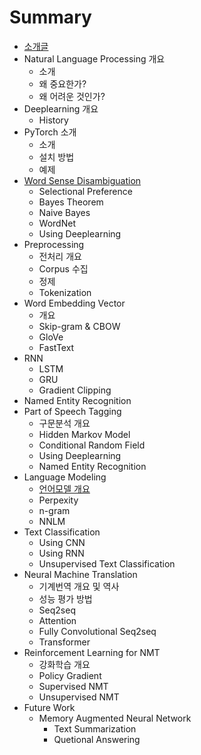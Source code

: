 # Summary

* [소개글](README.md)
* Natural Language Processing 개요
  * 소개
  * 왜 중요한가?
  * 왜 어려운 것인가?
* Deeplearning 개요
  * History
* PyTorch 소개
  * 소개
  * 설치 방법
  * 예제
* [Word Sense Disambiguation](word-sense-disambiguation.md)
  * Selectional Preference
  * Bayes Theorem
  * Naive Bayes
  * WordNet
  * Using Deeplearning
* Preprocessing
  * 전처리 개요
  * Corpus 수집
  * 정제
  * Tokenization
* Word Embedding Vector
  * 개요
  * Skip-gram & CBOW
  * GloVe
  * FastText
* RNN
  * LSTM
  * GRU
  * Gradient Clipping
* Named Entity Recognition
* Part of Speech Tagging
  * 구문분석 개요
  * Hidden Markov Model
  * Conditional Random Field
  * Using Deeplearning
  * Named Entity Recognition
* Language Modeling
  * [언어모델 개요](c5b8-c5b4-baa8-b378-ac1c-c694.md)
  * Perpexity
  * n-gram
  * NNLM
* Text Classification
  * Using CNN
  * Using RNN
  * Unsupervised Text Classification
* Neural Machine Translation
  * 기계번역 개요 및 역사
  * 성능 평가 방법
  * Seq2seq
  * Attention
  * Fully Convolutional Seq2seq
  * Transformer
* Reinforcement Learning for NMT
  * 강화학습 개요
  * Policy Gradient
  * Supervised NMT
  * Unsupervised NMT
* Future Work
  * Memory Augmented Neural Network
    * Text Summarization
    * Quetional Answering

